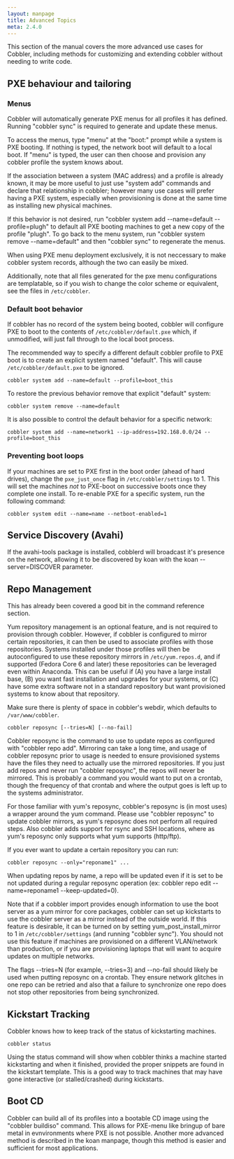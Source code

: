 ```yaml
---
layout: manpage
title: Advanced Topics
meta: 2.4.0
---
```


This section of the manual covers the more advanced use cases for Cobbler, including methods for customizing and extending cobbler without needing to write code.

## PXE behaviour and tailoring

### Menus

Cobbler will automatically generate PXE menus for all profiles it has defined.  Running "cobbler sync" is required to generate and update these menus. 

To access the menus, type "menu" at the "boot:" prompt while a system is PXE booting.  If nothing is typed, the network boot will default to a local boot.  If "menu" is typed, the user can then choose and provision any cobbler profile the system knows about.  

If the association between a system (MAC address) and a profile is already known, it may be more useful to just use "system add" commands and declare that relationship in cobbler; however many use cases will prefer having a PXE system, especially when provisioning is done at the same time as installing new physical machines.

If this behavior is not desired, run "cobbler system add --name=default --profile=plugh" to default all PXE booting machines to get a new copy of the profile "plugh".  To go back to the menu system, run "cobbler system remove --name=default" and then "cobbler sync" to regenerate the menus.

When using PXE menu deployment exclusively, it is not neccessary to make cobbler system records, although the two can easily be mixed.

Additionally, note that all files generated for the pxe menu configurations are templatable, so if you wish to change the color scheme or equivalent, see the files in `/etc/cobbler`.

### Default boot behavior

If cobbler has no record of the system being booted, cobbler will configure PXE to boot to the contents of `/etc/cobbler/default.pxe` which, if unmodified, will just fall through to the local boot process.

The recommended way to specify a different default cobbler profile to PXE boot is to create an explicit system named "default".  This will cause `/etc/cobbler/default.pxe` to be ignored.

    cobbler system add --name=default --profile=boot_this

To restore the previous behavior remove that explicit "default" system:

    cobbler system remove --name=default

It is also possible to control the default behavior for a specific network:

    cobbler system add --name=network1 --ip-address=192.168.0.0/24 --profile=boot_this

### Preventing boot loops

If your machines are set to PXE first in the boot order (ahead of hard drives), change the `pxe_just_once` flag in `/etc/cobbler/settings` to 1.  This will set the machines _not_ to PXE-boot on successive boots once they complete one install.  To re-enable PXE for a specific system, run the following command:

    cobbler system edit --name=name --netboot-enabled=1

## Service Discovery (Avahi)

If the avahi-tools package is installed, cobblerd will broadcast it's presence on the network, allowing it to be discovered by koan with the koan --server=DISCOVER parameter.

## Repo Management

This has already been covered a good bit in the command reference section.

Yum repository management is an optional feature, and is not required to provision through cobbler.  However, if cobbler is configured to mirror certain repositories, it can then be used to associate profiles with those repositories.  Systems installed under those profiles will then be autoconfigured to use these repository mirrors in `/etc/yum.repos.d`, and if supported (Fedora Core 6 and later) these repositories can be leveraged even within Anaconda.  This can be useful if (A) you have a large install base, (B) you want fast installation and upgrades for your systems, or (C) have some extra software not in a standard repository but want provisioned systems to know about that repository.

Make sure there is plenty of space in cobbler's webdir, which defaults to `/var/www/cobbler`.

    cobbler reposync [--tries=N] [--no-fail]

Cobbler reposync is the command to use to update repos as configured with "cobbler repo add".  Mirroring
can take a long time, and usage of cobbler reposync prior to usage is needed to ensure provisioned systems have the files they need to actually use the mirrored repositories.  If you just add repos and never run "cobbler reposync", the repos will never be mirrored.  This is probably a command you would want to put on a crontab, though the frequency of that crontab and where the output goes is left up to the systems administrator.

For those familiar with yum's reposync, cobbler's reposync is (in most uses) a wrapper around the yum command.  Please use "cobbler reposync" to update cobbler mirrors, as yum's reposync does not perform all required steps.  Also cobbler adds support for rsync and SSH locations, where as yum's reposync only supports what yum supports (http/ftp).

If you ever want to update a certain repository you can run:

    cobbler reposync --only="reponame1" ...

When updating repos by name, a repo will be updated even if it is set to be not updated during a regular reposync operation (ex: cobbler repo edit --name=reponame1 --keep-updated=0).

Note that if a cobbler import provides enough information to use the boot server as a yum mirror for core packages, cobbler can set up kickstarts to use the cobbler server as a mirror instead of the outside world.  If this feature is desirable, it can be turned on by setting yum_post_install_mirror to 1 in `/etc/cobbler/settings` (and running "cobbler sync").  You should not use this feature if machines are provisioned on a different VLAN/network than production, or if you are provisioning laptops that will want to acquire updates on multiple networks.

The flags --tries=N (for example, --tries=3) and --no-fail should likely be used when putting reposync on a crontab.  They ensure network glitches in one repo can be retried and also that a failure to synchronize one repo does not stop other repositories from being synchronized.

## Kickstart Tracking

Cobbler knows how to keep track of the status of kickstarting machines.   

    cobbler status

Using the status command will show when cobbler thinks a machine started kickstarting and when it finished, provided the proper snippets are found in the kickstart template.   This is a good way to track machines that may have gone interactive (or stalled/crashed) during kickstarts.  

## Boot CD

Cobbler can build all of its profiles into a bootable CD image using the "cobbler buildiso" command.  This allows for PXE-menu like bringup of bare metal in evnvironments where PXE is not possible.  Another more advanced method is described in the koan manpage, though this method is easier and sufficient for most applications.
